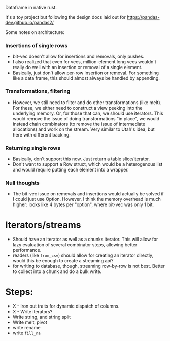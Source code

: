 Dataframe in native rust.

It's a toy project but following the design docs laid out for
https://pandas-dev.github.io/pandas2/

Some notes on architecture:

### Insertions of single rows
- bit-vec doesn't allow for insertions and removals, only pushes.
- I also realized that even for vecs, million-element long vecs wouldn't
  really do well with an insertion or removal of a single element.
- Basically, just don't allow per-row insertion or removal. For something like
  a data frame, this should almost always be handled by appending.

### Transformations, filtering
- However, we still need to filter and do other transformations (like melt).
  For these, we either need to construct a view peeking into the underlying
  memory. Or, for those that can, we should use iterators. This would remove
  the issue of doing transformations "in place", we would instead chain
  combinators (to remove the issue of intermediate allocations) and work
  on the stream. Very similar to Utah's idea, but here with different backing.

### Returning single rows
- Basically, don't support this now. Just return a table slice/iterator.
- Don't want to support a Row struct, which would be a heterogenous list and
  would require putting each element into a wrapper.

### Null thoughts
- The bit-vec issue on removals and insertions would actually be solved if
  I could just use Option<T>. However, I think the memory overhead is much
  higher: looks like 4 bytes per "option", where bit-vec was only 1 bit.

# Iterators/streams
- Should have an iterator as well as a chunks iterator. This will allow for lazy
  evaluation of several combinator steps, allowing better performance.
- readers (like `from_csv`) should allow for creating an iterator directly, would
  this be enough to create a streaming api?
- for writing to database, though, streaming row-by-row is not best. Better to collect
  into a chunk and do a bulk write.

# Steps:

- X - Iron out traits for dynamic dispatch of columns.
- X - Write iterators?
- Write string, and string split
- Write melt, pivot
- write rename
- write `fill_na`
